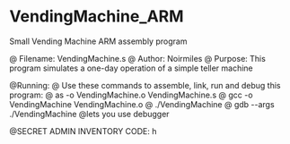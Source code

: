 # VendingMachine_ARM
Small Vending Machine ARM assembly program

@ Filename: VendingMachine.s
@ Author:   Noirmiles
@ Purpose:  This program simulates a one-day operation of a simple teller machine

@Running:
@ Use these commands to assemble, link, run and debug this program:
@    as -o VendingMachine.o VendingMachine.s
@    gcc -o VendingMachine VendingMachine.o
@    ./VendingMachine 
@    gdb --args ./VendingMachine @lets you use debugger

@SECRET ADMIN INVENTORY CODE: h 
